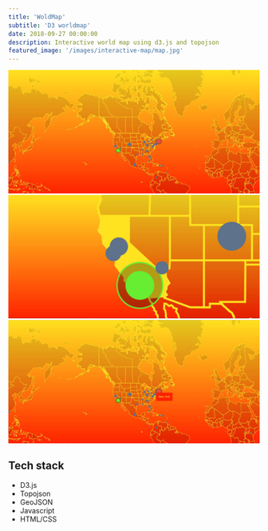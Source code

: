 ```yaml
---
title: 'WoldMap'
subtitle: 'D3 worldmap'
date: 2018-09-27 00:00:00
description: Interactive world map using d3.js and topojson
featured_image: '/images/interactive-map/map.jpg'
---
```


<div class="gallery" data-columns="3">
	<img src="/images/interactive-map/map.jpg">
	<img src="/images/interactive-map/state.jpg">
  <img src="/images/interactive-map/new-your.jpg">
</div>

## Tech stack

* D3.js
* Topojson
* GeoJSON
* Javascript
* HTML/CSS